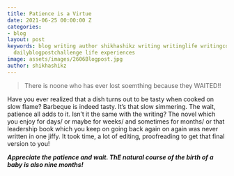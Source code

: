 ```yaml
---
title: Patience is a Virtue
date: 2021-06-25 00:00:00 Z
categories:
- blog
layout: post
keywords: blog writing author shikhashikz writing writinglife writingcommunity dailyblogpost
  dailyblogpostchallenge life experiences
image: assets/images/2606Blogpost.jpg
author: shikhashikz
---
```


>There is noone who has ever lost soemthing because they WAITED!!
>

Have you ever realized that a dish turns out to be tasty when cooked on slow flame? Barbeque is indeed tasty. It’s that slow simmering. The wait, patience all adds to it. Isn’t it the same with the writing? The novel which you enjoy for days/ or maybe for weeks/ and sometimes for months/ or that leadership book which you keep on going back again on again was never written in one jiffy. It took time, a lot of editing, proofreading to get that final version to you!

***Appreciate the patience and wait. ThE natural course of the birth of a baby is also nine months!***



